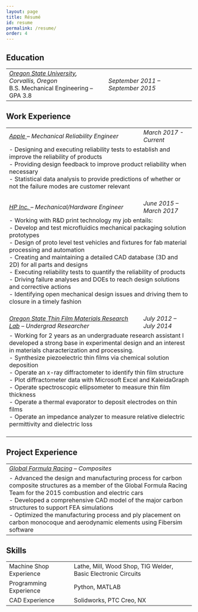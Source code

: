```yaml
---
layout: page
title: Résumé
id: resume
permalink: /resume/
order: 4
---
```


## Education
<table class="resume-table" id="education-table">
  <tbody>
    <tr>
      <td>
        <i><a href="http://oregonstate.edu">Oregon State University</a>, Corvallis, Oregon </i><br>
        <span> B.S. Mechanical Engineering – GPA 3.8</span>
      </td>
      <td>
        <i>September 2011 – September 2015</i>
      </td>
    </tr>
  </tbody>
</table>

## Work Experience
<table class="resume-table">
  <tbody>
   <tr>
      <td>
      <i><a href="https://www.apple.com/"> Apple </a> – Mechanical Reliability Engineer</i>
      </td>
      <td>
        <i>March 2017 - Current</i>
      </td>
    </tr>
    <tr class="list-row">
      <td colspan="2">
        - Designing and executing reliability tests to establish and improve the reliability of products<br>
        - Providing design feedback to improve product reliability when necessary<br>
        - Statistical data analysis to provide predictions of whether or not the failure modes are customer relevant<br>
        <br>
      </td>
    </tr>
    <tr>
      <td>
      <i><a href="https://www8.hp.com/us/en/home.html">HP Inc. </a> – Mechanical/Hardware Engineer</i>
      </td>
      <td>
        <i>June 2015 – March 2017</i>
      </td>
    </tr>
    <tr class="list-row">
      <td colspan="2">
        - Working with R&D print technology my job entails:<br>
        - Develop and test microfluidics mechanical packaging solution prototypes<br>
        - Design of proto level test vehicles and fixtures for fab material processing and automation<br>
        - Creating and maintaining a detailed CAD database (3D and 2D) for all parts and designs<br>
        - Executing reliability tests to quantify the reliability of products<br>
        - Driving failure analyses and DOEs to reach design solutions and corrective actions<br>
        - Identifying open mechanical design issues and driving them to closure in a timely fashion<br>
        <br>
      </td>
    </tr>
    <tr>
      <td>
      <i><a href="https://mime.oregonstate.edu/people/brady-j-gibbons">Oregon State Thin Film Materials Research Lab</a> – Undergrad Researcher</i>
      </td>
      <td>
        <i>July 2012 – July 2014</i>
      </td>
    </tr>
    <tr class="list-row">
      <td colspan="2">
        - Working for 2 years as an undergraduate research assistant I developed a strong base in experimental design and an interest in materials characterization and processing.<br>
        - Synthesize piezoelectric thin films via chemical solution deposition<br>
        - Operate an x-ray diffractometer to identify thin film structure<br>
        - Plot diffractometer data with Microsoft Excel and KaleidaGraph<br>
        - Operate spectroscopic ellipsometer to measure thin film thickness<br>
        - Operate a thermal evaporator to deposit electrodes on thin films<br>
        - Operate an impedance analyzer to measure relative dielectric permittivity and dielectric loss<br>
        <br>
      </td>
    </tr>
  </tbody>
</table>

## Project Experience
<table class="resume-table">
  <tbody>
    <tr>
      <td><i><a href="https://www.global-formula-racing.com/en/">Global Formula Racing</a> – Composites</i></td>
    </tr>
    <tr class="list-row">
      <td>
        - Advanced the design and manufacturing process for carbon composite structures as a member
of the Global Formula Racing Team for the 2015 combustion and electric cars<br>
        - Developed a comprehensive CAD model of the major carbon structures to support FEA
simulations<br>
        - Optimized the manufacturing process and ply placement on carbon monocoque and
aerodynamic elements using Fibersim software<br>
      </td>
    </tr>

  </tbody>
</table>

## Skills
<table class="resume-table" id="skills-table">
  <tbody>
    <tr>
      <td>Machine Shop Experience    </td>
      <td>Lathe, Mill, Wood Shop, TIG Welder, Basic Electronic Circuits</td>
    </tr>
    <tr>
      <td>Programming Experience   </td>
      <td>Python, MATLAB </td>
    </tr>
    <tr>
      <td>CAD Experience</td>
      <td>Solidworks, PTC Creo, NX</td>
    </tr>
  </tbody>
</table>

